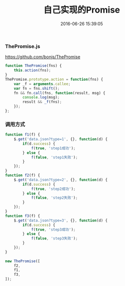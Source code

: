 ﻿---
title: 自己实现的Promise
date: 2016-06-26 15:39:05
tags: [promise]
---

### ThePromise.js

https://github.com/bonjs/ThePromise


~~~javascript
function ThePromise(fns) {
    this.action(fns);
}
ThePromise.prototype.action = function(fns) {
    var _f = arguments.callee;
    var fn = fns.shift();
    fn && fn.call(fns, function(result, msg) {
        console.log(msg);
        result && _f(fns);
    });
};
~~~

### 调用方式
~~~javascript
function f1(f) {
    $.get('data.json?type=1', {}, function(d) {
        if(d.success) {
            f(true, 'step1成功');
        } else {
            f(false, 'step1失败');
        }
    });
}
function f2(f) {
    $.get('data.json?type=2', {}, function(d) {
        if(d.success) {
            f(true, 'step2成功');
        } else {
            f(false, 'step2失败');
        }
    });
}
function f3(f) {
    $.get('data.json?type=3', {}, function(d) {
        if(d.success) {
            f(true, 'step3成功');
        } else {
            f(false, 'step3失败');
        }
    });
}
 
new ThePromise([
    f2,
    f1,
    f3,
]);
~~~

